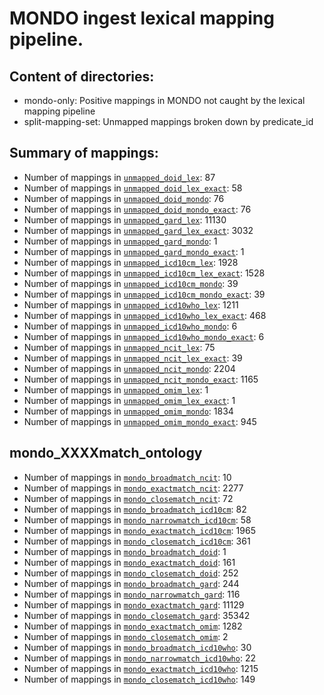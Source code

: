 # MONDO ingest lexical mapping pipeline.
## Content of directories:
* mondo-only: Positive mappings in MONDO not caught by the lexical mapping pipeline
* split-mapping-set: Unmapped mappings broken down by predicate_id
## Summary of mappings:
 * Number of mappings in [`unmapped_doid_lex`](unmapped_doid_lex.tsv): 87
 * Number of mappings in [`unmapped_doid_lex_exact`](unmapped_doid_lex.tsv): 58
 * Number of mappings in [`unmapped_doid_mondo`](mondo-only/unmapped_doid_mondo.tsv): 76
 * Number of mappings in [`unmapped_doid_mondo_exact`](mondo-only/unmapped_doid_mondo.tsv): 76
 * Number of mappings in [`unmapped_gard_lex`](unmapped_gard_lex.tsv): 11130
 * Number of mappings in [`unmapped_gard_lex_exact`](unmapped_gard_lex.tsv): 3032
 * Number of mappings in [`unmapped_gard_mondo`](mondo-only/unmapped_gard_mondo.tsv): 1
 * Number of mappings in [`unmapped_gard_mondo_exact`](mondo-only/unmapped_gard_mondo.tsv): 1
 * Number of mappings in [`unmapped_icd10cm_lex`](unmapped_icd10cm_lex.tsv): 1928
 * Number of mappings in [`unmapped_icd10cm_lex_exact`](unmapped_icd10cm_lex.tsv): 1528
 * Number of mappings in [`unmapped_icd10cm_mondo`](mondo-only/unmapped_icd10cm_mondo.tsv): 39
 * Number of mappings in [`unmapped_icd10cm_mondo_exact`](mondo-only/unmapped_icd10cm_mondo.tsv): 39
 * Number of mappings in [`unmapped_icd10who_lex`](unmapped_icd10who_lex.tsv): 1211
 * Number of mappings in [`unmapped_icd10who_lex_exact`](unmapped_icd10who_lex.tsv): 468
 * Number of mappings in [`unmapped_icd10who_mondo`](mondo-only/unmapped_icd10who_mondo.tsv): 6
 * Number of mappings in [`unmapped_icd10who_mondo_exact`](mondo-only/unmapped_icd10who_mondo.tsv): 6
 * Number of mappings in [`unmapped_ncit_lex`](unmapped_ncit_lex.tsv): 75
 * Number of mappings in [`unmapped_ncit_lex_exact`](unmapped_ncit_lex.tsv): 39
 * Number of mappings in [`unmapped_ncit_mondo`](mondo-only/unmapped_ncit_mondo.tsv): 2204
 * Number of mappings in [`unmapped_ncit_mondo_exact`](mondo-only/unmapped_ncit_mondo.tsv): 1165
 * Number of mappings in [`unmapped_omim_lex`](unmapped_omim_lex.tsv): 1
 * Number of mappings in [`unmapped_omim_lex_exact`](unmapped_omim_lex.tsv): 1
 * Number of mappings in [`unmapped_omim_mondo`](mondo-only/unmapped_omim_mondo.tsv): 1834
 * Number of mappings in [`unmapped_omim_mondo_exact`](mondo-only/unmapped_omim_mondo.tsv): 945
## mondo_XXXXmatch_ontology
 * Number of mappings in [`mondo_broadmatch_ncit`](split-mapping-set/mondo_broadmatch_ncit.tsv): 10
 * Number of mappings in [`mondo_exactmatch_ncit`](split-mapping-set/mondo_exactmatch_ncit.tsv): 2277
 * Number of mappings in [`mondo_closematch_ncit`](split-mapping-set/mondo_closematch_ncit.tsv): 72
 * Number of mappings in [`mondo_broadmatch_icd10cm`](split-mapping-set/mondo_broadmatch_icd10cm.tsv): 82
 * Number of mappings in [`mondo_narrowmatch_icd10cm`](split-mapping-set/mondo_narrowmatch_icd10cm.tsv): 58
 * Number of mappings in [`mondo_exactmatch_icd10cm`](split-mapping-set/mondo_exactmatch_icd10cm.tsv): 1965
 * Number of mappings in [`mondo_closematch_icd10cm`](split-mapping-set/mondo_closematch_icd10cm.tsv): 361
 * Number of mappings in [`mondo_broadmatch_doid`](split-mapping-set/mondo_broadmatch_doid.tsv): 1
 * Number of mappings in [`mondo_exactmatch_doid`](split-mapping-set/mondo_exactmatch_doid.tsv): 161
 * Number of mappings in [`mondo_closematch_doid`](split-mapping-set/mondo_closematch_doid.tsv): 252
 * Number of mappings in [`mondo_broadmatch_gard`](split-mapping-set/mondo_broadmatch_gard.tsv): 244
 * Number of mappings in [`mondo_narrowmatch_gard`](split-mapping-set/mondo_narrowmatch_gard.tsv): 116
 * Number of mappings in [`mondo_exactmatch_gard`](split-mapping-set/mondo_exactmatch_gard.tsv): 11129
 * Number of mappings in [`mondo_closematch_gard`](split-mapping-set/mondo_closematch_gard.tsv): 35342
 * Number of mappings in [`mondo_exactmatch_omim`](split-mapping-set/mondo_exactmatch_omim.tsv): 1282
 * Number of mappings in [`mondo_closematch_omim`](split-mapping-set/mondo_closematch_omim.tsv): 2
 * Number of mappings in [`mondo_broadmatch_icd10who`](split-mapping-set/mondo_broadmatch_icd10who.tsv): 30
 * Number of mappings in [`mondo_narrowmatch_icd10who`](split-mapping-set/mondo_narrowmatch_icd10who.tsv): 22
 * Number of mappings in [`mondo_exactmatch_icd10who`](split-mapping-set/mondo_exactmatch_icd10who.tsv): 1215
 * Number of mappings in [`mondo_closematch_icd10who`](split-mapping-set/mondo_closematch_icd10who.tsv): 149
